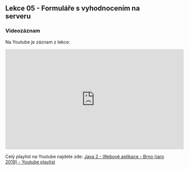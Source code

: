 Lekce 05 - Formuláře s vyhodnocením na serveru
----------------------------------------------

### Videozáznam

Na Youtube je záznam z lekce:

<iframe width="560" height="315"
	src="https://www.youtube.com/embed/MwhqO-lfEHA"
	frameborder="0"
	allowfullscreen></iframe>

Celý playlist na Youtube najdete zde:
[Java 2 - Webové aplikace - Brno (jaro 2019) - Youtube playlist](https://www.youtube.com/playlist?list=PLTCx5oiCrIJ7I5m_zJtjZoLS-pxSi859Z)
